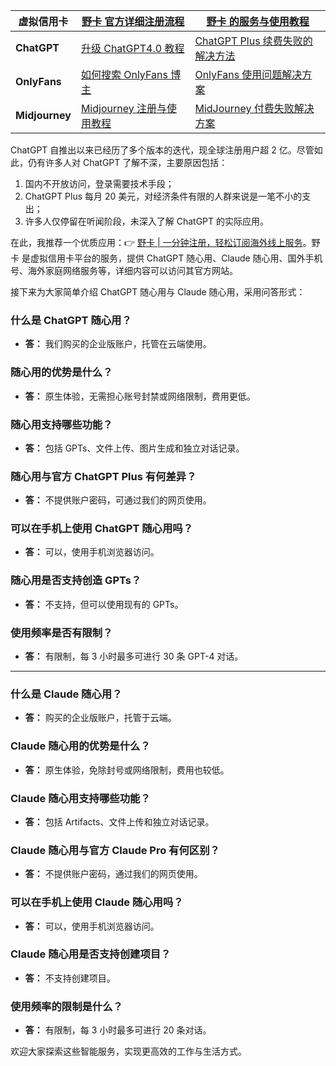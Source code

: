 | **虚拟信用卡** | [野卡 官方详细注册流程](https://bit.ly/bewildcard) | [野卡 的服务与使用教程](https://bit.ly/bewildcard) |
|----------------|------------------------------------------------|------------------------------------------------------|
| **ChatGPT**    | [升级 ChatGPT4.0 教程](https://bit.ly/bewildcard) | [ChatGPT Plus 续费失败的解决方法](https://bit.ly/bewildcard) |
| **OnlyFans**   | [如何搜索 OnlyFans 博主](https://bit.ly/bewildcard) | [OnlyFans 使用问题解决方案](https://bit.ly/bewildcard) |
| **Midjourney** | [Midjourney 注册与使用教程](https://bit.ly/bewildcard) | [MidJourney 付费失败解决方案](https://bit.ly/bewildcard) |

ChatGPT 自推出以来已经历了多个版本的迭代，现全球注册用户超 2 亿。尽管如此，仍有许多人对 ChatGPT 了解不深，主要原因包括：

1. 国内不开放访问，登录需要技术手段；
2. ChatGPT Plus 每月 20 美元，对经济条件有限的人群来说是一笔不小的支出；
3. 许多人仅停留在听闻阶段，未深入了解 ChatGPT 的实际应用。

在此，我推荐一个优质应用：👉 [野卡 | 一分钟注册，轻松订阅海外线上服务](https://bit.ly/bewildcard)。野卡 是虚拟信用卡平台的服务，提供 ChatGPT 随心用、Claude 随心用、国外手机号、海外家庭网络服务等，详细内容可以访问其官方网站。

接下来为大家简单介绍 ChatGPT 随心用与 Claude 随心用，采用问答形式：

### 什么是 ChatGPT 随心用？

- **答：** 我们购买的企业版账户，托管在云端使用。

### 随心用的优势是什么？

- **答：** 原生体验，无需担心账号封禁或网络限制，费用更低。

### 随心用支持哪些功能？

- **答：** 包括 GPTs、文件上传、图片生成和独立对话记录。

### 随心用与官方 ChatGPT Plus 有何差异？

- **答：** 不提供账户密码，可通过我们的网页使用。

### 可以在手机上使用 ChatGPT 随心用吗？

- **答：** 可以，使用手机浏览器访问。

### 随心用是否支持创造 GPTs？

- **答：** 不支持，但可以使用现有的 GPTs。

### 使用频率是否有限制？

- **答：** 有限制，每 3 小时最多可进行 30 条 GPT-4 对话。

---

### 什么是 Claude 随心用？

- **答：** 购买的企业版账户，托管于云端。

### Claude 随心用的优势是什么？

- **答：** 原生体验，免除封号或网络限制，费用也较低。

### Claude 随心用支持哪些功能？

- **答：** 包括 Artifacts、文件上传和独立对话记录。

### Claude 随心用与官方 Claude Pro 有何区别？

- **答：** 不提供账户密码，通过我们的网页使用。

### 可以在手机上使用 Claude 随心用吗？

- **答：** 可以，使用手机浏览器访问。

### Claude 随心用是否支持创建项目？

- **答：** 不支持创建项目。

### 使用频率的限制是什么？

- **答：** 有限制，每 3 小时最多可进行 20 条对话。

欢迎大家探索这些智能服务，实现更高效的工作与生活方式。